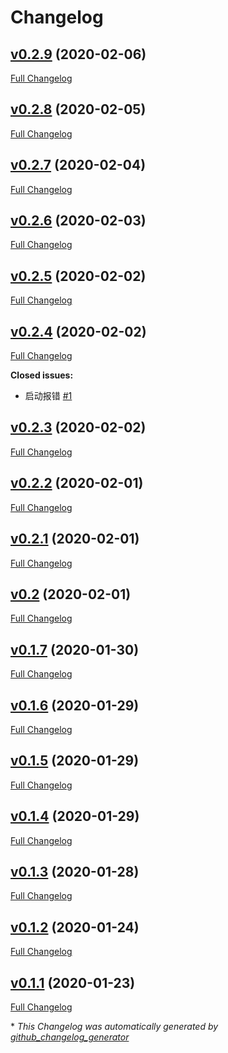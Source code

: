 # Changelog

## [v0.2.9](https://github.com/IvonWei/flexget_qbittorrent_mod/tree/v0.2.9) (2020-02-06)

[Full Changelog](https://github.com/IvonWei/flexget_qbittorrent_mod/compare/v0.2.8...v0.2.9)

## [v0.2.8](https://github.com/IvonWei/flexget_qbittorrent_mod/tree/v0.2.8) (2020-02-05)

[Full Changelog](https://github.com/IvonWei/flexget_qbittorrent_mod/compare/v0.2.7...v0.2.8)

## [v0.2.7](https://github.com/IvonWei/flexget_qbittorrent_mod/tree/v0.2.7) (2020-02-04)

[Full Changelog](https://github.com/IvonWei/flexget_qbittorrent_mod/compare/v0.2.6...v0.2.7)

## [v0.2.6](https://github.com/IvonWei/flexget_qbittorrent_mod/tree/v0.2.6) (2020-02-03)

[Full Changelog](https://github.com/IvonWei/flexget_qbittorrent_mod/compare/v0.2.5...v0.2.6)

## [v0.2.5](https://github.com/IvonWei/flexget_qbittorrent_mod/tree/v0.2.5) (2020-02-02)

[Full Changelog](https://github.com/IvonWei/flexget_qbittorrent_mod/compare/v0.2.4...v0.2.5)

## [v0.2.4](https://github.com/IvonWei/flexget_qbittorrent_mod/tree/v0.2.4) (2020-02-02)

[Full Changelog](https://github.com/IvonWei/flexget_qbittorrent_mod/compare/v0.2.3...v0.2.4)

**Closed issues:**

- 启动报错 [\#1](https://github.com/IvonWei/flexget_qbittorrent_mod/issues/1)

## [v0.2.3](https://github.com/IvonWei/flexget_qbittorrent_mod/tree/v0.2.3) (2020-02-02)

[Full Changelog](https://github.com/IvonWei/flexget_qbittorrent_mod/compare/v0.2.2...v0.2.3)

## [v0.2.2](https://github.com/IvonWei/flexget_qbittorrent_mod/tree/v0.2.2) (2020-02-01)

[Full Changelog](https://github.com/IvonWei/flexget_qbittorrent_mod/compare/v0.2.1...v0.2.2)

## [v0.2.1](https://github.com/IvonWei/flexget_qbittorrent_mod/tree/v0.2.1) (2020-02-01)

[Full Changelog](https://github.com/IvonWei/flexget_qbittorrent_mod/compare/v0.2...v0.2.1)

## [v0.2](https://github.com/IvonWei/flexget_qbittorrent_mod/tree/v0.2) (2020-02-01)

[Full Changelog](https://github.com/IvonWei/flexget_qbittorrent_mod/compare/v0.1.7...v0.2)

## [v0.1.7](https://github.com/IvonWei/flexget_qbittorrent_mod/tree/v0.1.7) (2020-01-30)

[Full Changelog](https://github.com/IvonWei/flexget_qbittorrent_mod/compare/v0.1.6...v0.1.7)

## [v0.1.6](https://github.com/IvonWei/flexget_qbittorrent_mod/tree/v0.1.6) (2020-01-29)

[Full Changelog](https://github.com/IvonWei/flexget_qbittorrent_mod/compare/v0.1.5...v0.1.6)

## [v0.1.5](https://github.com/IvonWei/flexget_qbittorrent_mod/tree/v0.1.5) (2020-01-29)

[Full Changelog](https://github.com/IvonWei/flexget_qbittorrent_mod/compare/v0.1.4...v0.1.5)

## [v0.1.4](https://github.com/IvonWei/flexget_qbittorrent_mod/tree/v0.1.4) (2020-01-29)

[Full Changelog](https://github.com/IvonWei/flexget_qbittorrent_mod/compare/v0.1.3...v0.1.4)

## [v0.1.3](https://github.com/IvonWei/flexget_qbittorrent_mod/tree/v0.1.3) (2020-01-28)

[Full Changelog](https://github.com/IvonWei/flexget_qbittorrent_mod/compare/v0.1.2...v0.1.3)

## [v0.1.2](https://github.com/IvonWei/flexget_qbittorrent_mod/tree/v0.1.2) (2020-01-24)

[Full Changelog](https://github.com/IvonWei/flexget_qbittorrent_mod/compare/v0.1.1...v0.1.2)

## [v0.1.1](https://github.com/IvonWei/flexget_qbittorrent_mod/tree/v0.1.1) (2020-01-23)

[Full Changelog](https://github.com/IvonWei/flexget_qbittorrent_mod/compare/bedd3510323fb440b367a95d00094b9b29e9c4e3...v0.1.1)



\* *This Changelog was automatically generated by [github_changelog_generator](https://github.com/github-changelog-generator/github-changelog-generator)*
